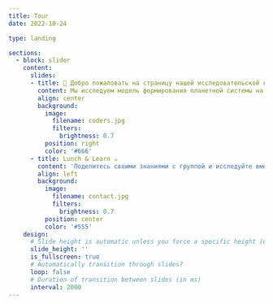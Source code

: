 ```yaml
---
title: Tour
date: 2022-10-24

type: landing

sections:
  - block: slider
    content:
      slides:
      - title: 👋 Добро пожаловать на страницу нашей исследовательской группы.
        content: Мы исследуем модель формирования планетной системы на основе теоретического анализа и численного моделирования.
        align: center
        background:
          image:
            filename: coders.jpg
            filters:
              brightness: 0.7
          position: right
          color: '#666'
      - title: Lunch & Learn ☕️
        content: 'Поделитесь своими знаниями с группой и исследуйте вместе новые захватывающие темы!'
        align: left
        background:
          image:
            filename: contact.jpg
            filters:
              brightness: 0.7
          position: center
          color: '#555'
    design:
      # Slide height is automatic unless you force a specific height (e.g. '400px')
      slide_height: ''
      is_fullscreen: true
      # Automatically transition through slides?
      loop: false
      # Duration of transition between slides (in ms)
      interval: 2000
---
```

